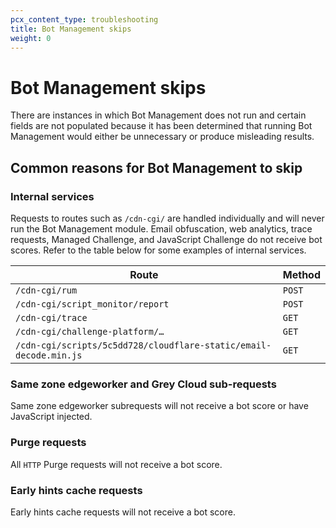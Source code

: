 ```yaml
---
pcx_content_type: troubleshooting
title: Bot Management skips
weight: 0
---
```


# Bot Management skips

There are instances in which Bot Management does not run and certain fields are not populated because it has been determined that running Bot Management would either be unnecessary or produce misleading results.

## Common reasons for Bot Management to skip

### Internal services

Requests to routes such as `/cdn-cgi/` are handled individually and will never run the Bot Management module. Email obfuscation, web analytics, trace requests, Managed Challenge, and JavaScript Challenge do not receive bot scores. Refer to the table below for some examples of internal services.

| Route | Method |
| --- | --- |
| `/cdn-cgi/rum` | `POST` | 
| `/cdn-cgi/script_monitor/report` | `POST` |
| `/cdn-cgi/trace` | `GET` |
| `/cdn-cgi/challenge-platform/…` | `GET` |
| `/cdn-cgi/scripts/5c5dd728/cloudflare-static/email-decode.min.js` | `GET` |

### Same zone edgeworker and Grey Cloud sub-requests

Same zone edgeworker subrequests will not receive a bot score or have JavaScript injected. 

### Purge requests

All `HTTP` Purge requests will not receive a bot score. 

### Early hints cache requests

Early hints cache requests will not receive a bot score. 

